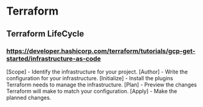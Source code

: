 # Terraform

## Terraform LifeCycle
### https://developer.hashicorp.com/terraform/tutorials/gcp-get-started/infrastructure-as-code
[Scope] - Identify the infrastructure for your project.
[Author] - Write the configuration for your infrastructure.
[Initialize] - Install the plugins Terraform needs to manage the infrastructure.
[Plan] - Preview the changes Terraform will make to match your configuration.
[Apply] - Make the planned changes.

